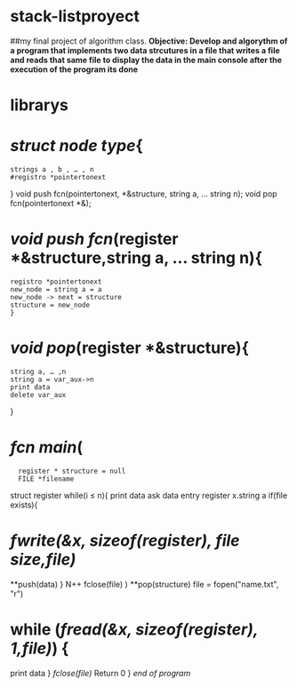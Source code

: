 # stack-listproyect
##my final project of  algorithm class.
**Objective: Develop and algorythm of a program that implements two data strcutures in a file that writes a file and reads that same file to display the data in the main console after the execution of the program its done**

# librarys

# *struct node type*{
    strings a , b , … , n
    #registro *pointertonext
}
void push fcn(pointertonext, *&structure, string a, … string n);
void pop fcn(pointertonext *&);

# *void push fcn*(register *&structure,string a, … string n){
    registro *pointertonext
    new_node = string a = a
    new_node -> next = structure
    structure = new_node
    }
# *void pop*(register *&structure){
    string a, … ,n
    string a = var_aux->n
    print data
    delete var_aux
}
# *fcn main*(
      register * structure = null 
      FILE *filename
  struct register
    while(i ≤ n){
      print data ask
      data entry register x.string a 
    if(file exists){
# *fwrite(&x, sizeof(register), file size,file)*
  **push(data)
    }
N++
fclose(file)
)
**pop(structure)
file = fopen("name.txt", "r")
# while (*fread(&x, sizeof(register), 1,file)*) {
print data
    }
*fclose(file)*
Return 0
}
*end of program*
